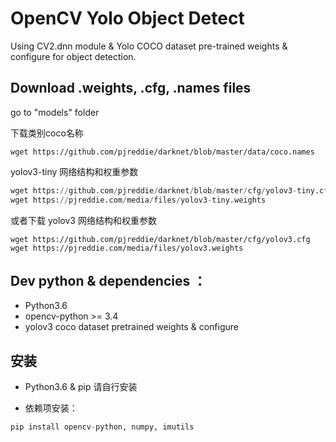 # OpenCV Yolo Object Detect

Using CV2.dnn module & Yolo COCO dataset pre-trained weights & configure for object detection.


## Download .weights, .cfg, .names files

go to "models" folder

下载类别coco名称
```
wget https://github.com/pjreddie/darknet/blob/master/data/coco.names
```

yolov3-tiny 网络结构和权重参数
```python
wget https://github.com/pjreddie/darknet/blob/master/cfg/yolov3-tiny.cfg
wget https://pjreddie.com/media/files/yolov3-tiny.weights
```

或者下载
yolov3 网络结构和权重参数
```
wget https://github.com/pjreddie/darknet/blob/master/cfg/yolov3.cfg
wget https://pjreddie.com/media/files/yolov3.weights
```

## Dev python & dependencies ：

- Python3.6
- opencv-python >= 3.4
- yolov3 coco dataset pretrained weights & configure


## 安装
- Python3.6 & pip 请自行安装

- 依赖项安装：
```python
pip install opencv-python, numpy, imutils
```
